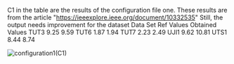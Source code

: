 C1 in the table are the results of the configuration file one. 
These results are from the article "https://ieeexplore.ieee.org/document/10332535"
Still, the output needs improvement for the dataset 
Data Set   Ref Values   Obtained Values
TUT3         9.25       9.59
TUT6         1.87       1.94
TUT7         2.23       2.49
UJI1         9.62       10.81
UTS1         8.44       8.74


![configuration1(C1)](https://github.com/user-attachments/assets/dfec1403-e750-4916-a03e-696578b99923)
